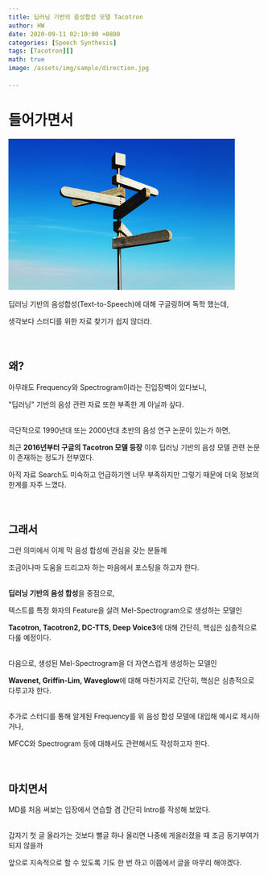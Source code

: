 ```yaml
---
title: 딥러닝 기반의 음성합성 모델 Tacotron
author: HW
date: 2020-09-11 02:10:00 +0800
categories: [Speech Synthesis]
tags: [Tacotron][]
math: true
image: /assets/img/sample/direction.jpg

---
```




# **들어가면서**

![exTTS](/assets/img/sample/direction.jpg)



딥러닝 기반의 음성합성(Text-to-Speech)에 대해 구글링하며 독학 했는데, <br/>

생각보다 스터디를 위한 자료 찾기가 쉽지 않더라.<br/><br/><br/>





## **왜?**

아무래도 Frequency와 Spectrogram이라는 진입장벽이 있다보니, <br/>

"딥러닝" 기반의 음성 관련 자료 또한 부족한 게 아닐까 싶다.<br/><br/>

극단적으로 1990년대 또는 2000년대 초반의 음성 연구 논문이 있는가 하면, 

최근 **2016년부터 구글의 Tacotron 모델 등장** 이후 딥러닝 기반의 음성 모델 관련 논문이 존재하는 정도가 전부였다.

아직 자료 Search도 미숙하고 언급하기엔 너무 부족하지만 그렇기 때문에 더욱 정보의 한계를 자주 느꼈다.<br/><br/><br/>



## **그래서**

그런 의미에서 이제 막 음성 합성에 관심을 갖는 분들께 

조금이나마 도움을 드리고자 하는 마음에서 포스팅을 하고자 한다.<br/><br/>



**딥러닝 기반의 음성 합성**을 중점으로, 

텍스트를 특정 화자의 Feature을 살려 Mel-Spectrogram으로 생성하는 모델인 

**Tacotron, Tacotron2, DC-TTS, Deep Voice3**에 대해 간단히, 핵심은 심층적으로 다룰 예정이다.<br/><br/>



다음으로, 생성된 Mel-Spectrogram을 더 자연스럽게 생성하는 모델인

**Wavenet, Griffin-Lim, Waveglow**에 대해 마찬가지로 간단히, 핵심은 심층적으로 다루고자 한다.<br/><br/>



추가로 스터디를 통해 알게된 Frequency를 위 음성 합성 모델에 대입해 예시로 제시하거나,

MFCC와 Spectrogram 등에 대해서도 관련해서도 작성하고자 한다.<br/><br/><br/>



## **마치면서**

MD를 처음 써보는 입장에서 연습할 겸 간단히 Intro를 작성해 보았다.<br/><br/>



갑자기 첫 글 올라가는 것보다 뻘글 하나 올리면 나중에 게을러졌을 때 조금 동기부여가 되지 않을까

앞으로 지속적으로 할 수 있도록 기도 한 번 하고 이쯤에서 글을 마무리 해야겠다. 

